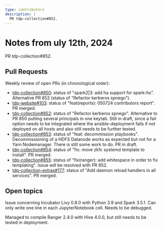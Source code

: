 ```yaml
---
type: contributors
description: |
  PR tdp-collection#852.
---
```


# Notes from uly 12th, 2024

PR tdp-collection#852.

## Pull Requests

Weekly review of open PRs (in chronological order):

- [tdp-collection#850](https://github.com/TOSIT-IO/tdp-collection/pull/850): status of "spark2|3: add ha support for spark-hs". Alternative PR 852 (status of "Refactor kerberos spnego").
- [tdp-website#103](https://github.com/TOSIT-IO/tdp-website/pull/103): status of "feat(reports): 050724 contributors report". PR merged.
- [tdp-collection#852](https://github.com/TOSIT-IO/tdp-collection/pull/852): status of "Refactor kerberos spnego". Alternative to PR 850 putting several principals in one keytab. Still in draft, since a fail option needs to be integrated where the ansible-deployment fails if not deployed on all hosts and also still needs to be further tested.
- [tdp-collection#853](https://github.com/TOSIT-IO/tdp-collection/pull/853): status of "feat: decommission playbooks". Decommissioning of a HDFS Datanode works as expected but not for a Yarn Nodemanager. There is still some work to do. PR in draft. 
- [tdp-collection#854](https://github.com/TOSIT-IO/tdp-collection/pull/854): status of "fix: move zkfc systemd template to install". PR merged.
- [tdp-collection#855](https://github.com/TOSIT-IO/tdp-collection/pull/855): status of "fix(ranger): add whitespace in order to fix templating". Issue will be resolved with PR 852.
- [tdp-collection-extras#177](https://github.com/TOSIT-IO/tdp-collection-extras/pull/177): status of "Add daemon reload handlers in all services". PR merged.

## Open topics

Issue concerning Incubator Livy 0.8.0 with Python 3.9 and Spark 3.5.1. Can only write one line in each JupyterNotebook cell. Needs to be debugged.

Managed to compile Ranger 2.4.0 with Hive 4.0.0, but still needs to be tested in deployment.
